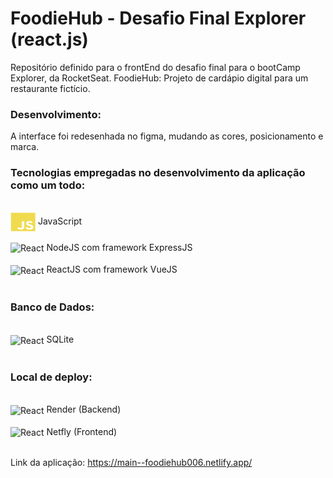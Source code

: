 ﻿# FoodieHub - Desafio Final Explorer (react.js)

Repositório definido para o frontEnd do desafio final para o bootCamp Explorer, da RocketSeat. FoodieHub: Projeto de cardápio digital para um restaurante fictício.

### Desenvolvimento:

A interface foi redesenhada no figma, mudando as cores, posicionamento e marca.

### Tecnologias empregadas no desenvolvimento da aplicação como um todo:

<br/>
<img align="center" alt="Js" height="30" width="40" src="https://raw.githubusercontent.com/devicons/devicon/master/icons/javascript/javascript-plain.svg">
    JavaScript
<br/>
<br/>
<img align="center" alt="React" height="30" width="40" src="https://cdn.jsdelivr.net/gh/devicons/devicon/icons/nodejs/nodejs-original.svg" />
    NodeJS com framework ExpressJS
<br/>
<br/>
 <img align="center" alt="React" height="30" width="40" src="https://cdn.jsdelivr.net/gh/devicons/devicon/icons/react/react-original.svg" />
    ReactJS com framework VueJS
<br/>
<br/>

### Banco de Dados:

<br/>
<img align="center" alt="React" height="30" width="40" src="https://www.vectorlogo.zone/logos/sqlite/sqlite-icon.svg" />
    SQLite
<br/>
<br/>


### Local de deploy:

<br/>
<img align="center" alt="React" height="30" width="40" src="https://res.cloudinary.com/practicaldev/image/fetch/s--cbpPgUtw--/c_fill,f_auto,fl_progressive,h_320,q_auto,w_320/https://dev-to-uploads.s3.amazonaws.com/uploads/organization/profile_image/957/185afeab-93cb-4e93-ba2a-de2d1b4150c2.png" />
  Render (Backend)

<br/>
<br/>

<img align="center" alt="React" height="30" width="40" src="https://upload.wikimedia.org/wikipedia/commons/thumb/9/97/Netlify_logo_%282%29.svg/1200px-Netlify_logo_%282%29.svg.png" />
    Netfly (Frontend)
<br/>
<br/>

Link da aplicação: 
https://main--foodiehub006.netlify.app/

